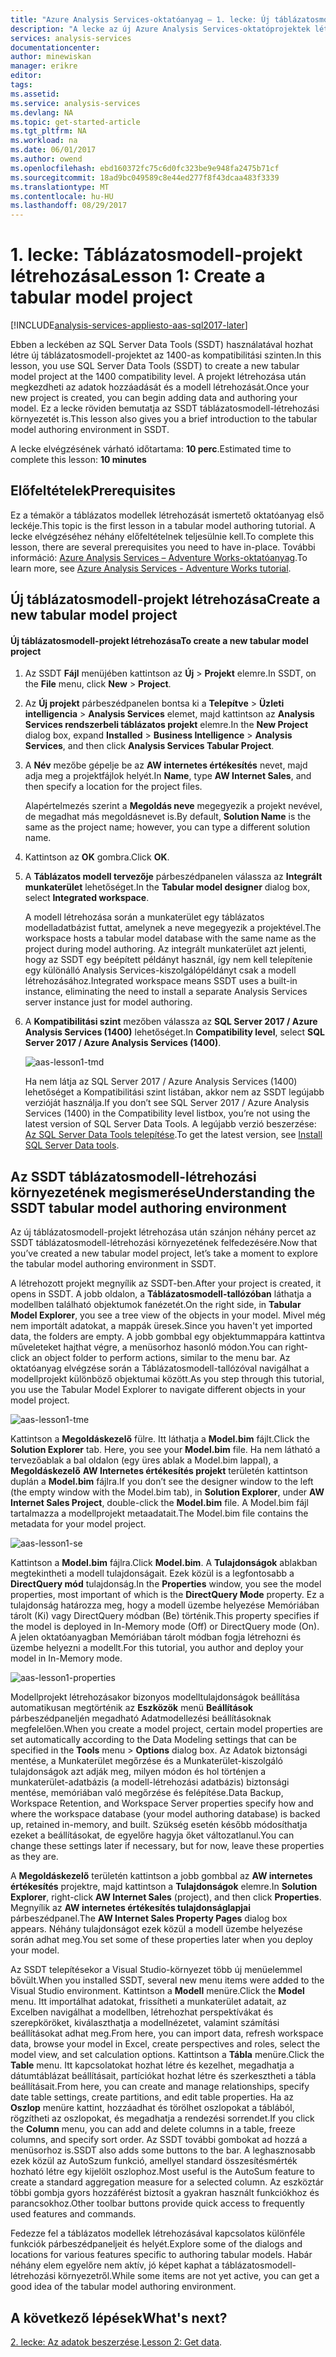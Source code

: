 ```yaml
---
title: "Azure Analysis Services-oktatóanyag – 1. lecke: Új táblázatosmodell-projekt létrehozása | Microsoft Docs"
description: "A lecke az új Azure Analysis Services-oktatóprojektek létrehozását ismerteti."
services: analysis-services
documentationcenter: 
author: minewiskan
manager: erikre
editor: 
tags: 
ms.assetid: 
ms.service: analysis-services
ms.devlang: NA
ms.topic: get-started-article
ms.tgt_pltfrm: NA
ms.workload: na
ms.date: 06/01/2017
ms.author: owend
ms.openlocfilehash: ebd160372fc75c6d0fc323be9e948fa2475b71cf
ms.sourcegitcommit: 18ad9bc049589c8e44ed277f8f43dcaa483f3339
ms.translationtype: MT
ms.contentlocale: hu-HU
ms.lasthandoff: 08/29/2017
---
```

# <a name="lesson-1-create-a-tabular-model-project"></a><span data-ttu-id="c3643-103">1. lecke: Táblázatosmodell-projekt létrehozása</span><span class="sxs-lookup"><span data-stu-id="c3643-103">Lesson 1: Create a tabular model project</span></span>

[!INCLUDE[analysis-services-appliesto-aas-sql2017-later](../../../includes/analysis-services-appliesto-aas-sql2017-later.md)]

<span data-ttu-id="c3643-104">Ebben a leckében az SQL Server Data Tools (SSDT) használatával hozhat létre új táblázatosmodell-projektet az 1400-as kompatibilitási szinten.</span><span class="sxs-lookup"><span data-stu-id="c3643-104">In this lesson, you use SQL Server Data Tools (SSDT) to create a new tabular model project at the 1400 compatibility level.</span></span> <span data-ttu-id="c3643-105">A projekt létrehozása után megkezdheti az adatok hozzáadását és a modell létrehozását.</span><span class="sxs-lookup"><span data-stu-id="c3643-105">Once your new project is created, you can begin adding data and authoring your model.</span></span> <span data-ttu-id="c3643-106">Ez a lecke röviden bemutatja az SSDT táblázatosmodell-létrehozási környezetét is.</span><span class="sxs-lookup"><span data-stu-id="c3643-106">This lesson also gives you a brief introduction to the tabular model authoring environment in SSDT.</span></span>  
  
<span data-ttu-id="c3643-107">A lecke elvégzésének várható időtartama: **10 perc**.</span><span class="sxs-lookup"><span data-stu-id="c3643-107">Estimated time to complete this lesson: **10 minutes**</span></span>  
  
## <a name="prerequisites"></a><span data-ttu-id="c3643-108">Előfeltételek</span><span class="sxs-lookup"><span data-stu-id="c3643-108">Prerequisites</span></span>  
<span data-ttu-id="c3643-109">Ez a témakör a táblázatos modellek létrehozását ismertető oktatóanyag első leckéje.</span><span class="sxs-lookup"><span data-stu-id="c3643-109">This topic is the first lesson in a tabular model authoring tutorial.</span></span> <span data-ttu-id="c3643-110">A lecke elvégzéséhez néhány előfeltételnek teljesülnie kell.</span><span class="sxs-lookup"><span data-stu-id="c3643-110">To complete this lesson, there are several prerequisites you need to have in-place.</span></span> <span data-ttu-id="c3643-111">További információ: [Azure Analysis Services – Adventure Works-oktatóanyag](../tutorials/aas-adventure-works-tutorial.md).</span><span class="sxs-lookup"><span data-stu-id="c3643-111">To learn more, see [Azure Analysis Services - Adventure Works tutorial](../tutorials/aas-adventure-works-tutorial.md).</span></span>  
  
## <a name="create-a-new-tabular-model-project"></a><span data-ttu-id="c3643-112">Új táblázatosmodell-projekt létrehozása</span><span class="sxs-lookup"><span data-stu-id="c3643-112">Create a new tabular model project</span></span>  
  
#### <a name="to-create-a-new-tabular-model-project"></a><span data-ttu-id="c3643-113">Új táblázatosmodell-projekt létrehozása</span><span class="sxs-lookup"><span data-stu-id="c3643-113">To create a new tabular model project</span></span>  
  
1.  <span data-ttu-id="c3643-114">Az SSDT **Fájl** menüjében kattintson az **Új** > **Projekt** elemre.</span><span class="sxs-lookup"><span data-stu-id="c3643-114">In SSDT, on the **File** menu, click **New** > **Project**.</span></span>  
  
2.  <span data-ttu-id="c3643-115">Az **Új projekt** párbeszédpanelen bontsa ki a **Telepítve** > **Üzleti intelligencia** > **Analysis Services** elemet, majd kattintson az **Analysis Services rendszerbeli táblázatos projekt** elemre.</span><span class="sxs-lookup"><span data-stu-id="c3643-115">In the **New Project** dialog box, expand **Installed** > **Business Intelligence** > **Analysis Services**, and then click **Analysis Services Tabular Project**.</span></span>  
  
3.  <span data-ttu-id="c3643-116">A **Név** mezőbe gépelje be az **AW internetes értékesítés** nevet, majd adja meg a projektfájlok helyét.</span><span class="sxs-lookup"><span data-stu-id="c3643-116">In  **Name**, type **AW Internet Sales**, and then specify a location for the project files.</span></span>  
  
    <span data-ttu-id="c3643-117">Alapértelmezés szerint a **Megoldás neve** megegyezik a projekt nevével, de megadhat más megoldásnevet is.</span><span class="sxs-lookup"><span data-stu-id="c3643-117">By default, **Solution Name** is the same as the project name; however, you can type a different solution name.</span></span>  
  
4.  <span data-ttu-id="c3643-118">Kattintson az **OK** gombra.</span><span class="sxs-lookup"><span data-stu-id="c3643-118">Click **OK**.</span></span>  
  
5.  <span data-ttu-id="c3643-119">A **Táblázatos modell tervezője** párbeszédpanelen válassza az **Integrált munkaterület** lehetőséget.</span><span class="sxs-lookup"><span data-stu-id="c3643-119">In the **Tabular model designer** dialog box, select **Integrated workspace**.</span></span>  
  
    <span data-ttu-id="c3643-120">A modell létrehozása során a munkaterület egy táblázatos modelladatbázist futtat, amelynek a neve megegyezik a projektével.</span><span class="sxs-lookup"><span data-stu-id="c3643-120">The workspace hosts a tabular model database with the same name as the project during model authoring.</span></span> <span data-ttu-id="c3643-121">Az integrált munkaterület azt jelenti, hogy az SSDT egy beépített példányt használ, így nem kell telepítenie egy különálló Analysis Services-kiszolgálópéldányt csak a modell létrehozásához.</span><span class="sxs-lookup"><span data-stu-id="c3643-121">Integrated workspace means SSDT uses a built-in instance, eliminating the need to install a separate Analysis Services server instance just for model authoring.</span></span>
      
6.  <span data-ttu-id="c3643-122">A **Kompatibilitási szint** mezőben válassza az **SQL Server 2017 / Azure Analysis Services (1400)** lehetőséget.</span><span class="sxs-lookup"><span data-stu-id="c3643-122">In **Compatibility level**, select **SQL Server 2017 / Azure Analysis Services (1400)**.</span></span>   
 
    ![aas-lesson1-tmd](../tutorials/media/aas-lesson1-tmd.png)
      
    <span data-ttu-id="c3643-124">Ha nem látja az SQL Server 2017 / Azure Analysis Services (1400) lehetőséget a Kompatibilitási szint listában, akkor nem az SSDT legújabb verzióját használja.</span><span class="sxs-lookup"><span data-stu-id="c3643-124">If you don’t see SQL Server 2017 / Azure Analysis Services (1400) in the Compatibility level listbox, you’re not using the latest version of SQL Server Data Tools.</span></span> <span data-ttu-id="c3643-125">A legújabb verzió beszerzése: [Az SQL Server Data Tools telepítése](https://docs.microsoft.com/sql/ssdt/download-sql-server-data-tools-ssdt).</span><span class="sxs-lookup"><span data-stu-id="c3643-125">To get the latest version, see [Install SQL Server Data tools](https://docs.microsoft.com/sql/ssdt/download-sql-server-data-tools-ssdt).</span></span>  
      
  
## <a name="understanding-the-ssdt-tabular-model-authoring-environment"></a><span data-ttu-id="c3643-126">Az SSDT táblázatosmodell-létrehozási környezetének megismerése</span><span class="sxs-lookup"><span data-stu-id="c3643-126">Understanding the SSDT tabular model authoring environment</span></span>  
<span data-ttu-id="c3643-127">Az új táblázatosmodell-projekt létrehozása után szánjon néhány percet az SSDT táblázatosmodell-létrehozási környezetének felfedezésére.</span><span class="sxs-lookup"><span data-stu-id="c3643-127">Now that you’ve created a new tabular model project, let’s take a moment to explore the tabular model authoring environment in SSDT.</span></span>  
  
<span data-ttu-id="c3643-128">A létrehozott projekt megnyílik az SSDT-ben.</span><span class="sxs-lookup"><span data-stu-id="c3643-128">After your project is created, it opens in SSDT.</span></span> <span data-ttu-id="c3643-129">A jobb oldalon, a **Táblázatosmodell-tallózóban** láthatja a modellben található objektumok fanézetét.</span><span class="sxs-lookup"><span data-stu-id="c3643-129">On the right side, in **Tabular Model Explorer**, you see a tree view of the objects in your model.</span></span> <span data-ttu-id="c3643-130">Mivel még nem importált adatokat, a mappák üresek.</span><span class="sxs-lookup"><span data-stu-id="c3643-130">Since you haven't yet imported data, the folders are empty.</span></span> <span data-ttu-id="c3643-131">A jobb gombbal egy objektummappára kattintva műveleteket hajthat végre, a menüsorhoz hasonló módon.</span><span class="sxs-lookup"><span data-stu-id="c3643-131">You can right-click an object folder to perform actions, similar to the menu bar.</span></span> <span data-ttu-id="c3643-132">Az oktatóanyag elvégzése során a Táblázatosmodell-tallózóval navigálhat a modellprojekt különböző objektumai között.</span><span class="sxs-lookup"><span data-stu-id="c3643-132">As you step through this tutorial, you use the Tabular Model Explorer to navigate different objects in your model project.</span></span>

![aas-lesson1-tme](../tutorials/media/aas-lesson1-tme.png)

<span data-ttu-id="c3643-134">Kattintson a **Megoldáskezelő** fülre. Itt láthatja a **Model.bim** fájlt.</span><span class="sxs-lookup"><span data-stu-id="c3643-134">Click the **Solution Explorer** tab. Here, you see your **Model.bim** file.</span></span> <span data-ttu-id="c3643-135">Ha nem látható a tervezőablak a bal oldalon (egy üres ablak a Model.bim lappal), a **Megoldáskezelő** **AW Internetes értékesítés projekt** területén kattintson duplán a **Model.bim** fájlra.</span><span class="sxs-lookup"><span data-stu-id="c3643-135">If you don’t see the designer window to the left (the empty window with the Model.bim tab), in **Solution Explorer**, under **AW Internet Sales Project**, double-click the **Model.bim** file.</span></span> <span data-ttu-id="c3643-136">A Model.bim fájl tartalmazza a modellprojekt metaadatait.</span><span class="sxs-lookup"><span data-stu-id="c3643-136">The Model.bim file contains the metadata for your model project.</span></span> 

![aas-lesson1-se](../tutorials/media/aas-lesson1-se.png)
  
<span data-ttu-id="c3643-138">Kattintson a **Model.bim** fájlra.</span><span class="sxs-lookup"><span data-stu-id="c3643-138">Click **Model.bim**.</span></span> <span data-ttu-id="c3643-139">A **Tulajdonságok** ablakban megtekintheti a modell tulajdonságait. Ezek közül is a legfontosabb a **DirectQuery mód** tulajdonság.</span><span class="sxs-lookup"><span data-stu-id="c3643-139">In the **Properties** window, you see the model properties, most important of which is the **DirectQuery Mode** property.</span></span> <span data-ttu-id="c3643-140">Ez a tulajdonság határozza meg, hogy a modell üzembe helyezése Memóriában tárolt (Ki) vagy DirectQuery módban (Be) történik.</span><span class="sxs-lookup"><span data-stu-id="c3643-140">This property specifies if the model is deployed in In-Memory mode (Off) or DirectQuery mode (On).</span></span> <span data-ttu-id="c3643-141">A jelen oktatóanyagban Memóriában tárolt módban fogja létrehozni és üzembe helyezni a modellt.</span><span class="sxs-lookup"><span data-stu-id="c3643-141">For this tutorial, you author and deploy your model in In-Memory mode.</span></span>

![aas-lesson1-properties](../tutorials/media/aas-lesson1-properties.png)
  
<span data-ttu-id="c3643-143">Modellprojekt létrehozásakor bizonyos modelltulajdonságok beállítása automatikusan megtörténik az **Eszközök** menü **Beállítások** párbeszédpaneljén megadható Adatmodellezési beállításoknak megfelelően.</span><span class="sxs-lookup"><span data-stu-id="c3643-143">When you create a model project, certain model properties are set automatically according to the Data Modeling settings that can be specified in the **Tools** menu > **Options** dialog box.</span></span> <span data-ttu-id="c3643-144">Az Adatok biztonsági mentése, a Munkaterület megőrzése és a Munkaterület-kiszolgáló tulajdonságok azt adják meg, milyen módon és hol történjen a munkaterület-adatbázis (a modell-létrehozási adatbázis) biztonsági mentése, memóriában való megőrzése és felépítése.</span><span class="sxs-lookup"><span data-stu-id="c3643-144">Data Backup, Workspace Retention, and Workspace Server properties specify how and where the workspace database (your model authoring database) is backed up, retained in-memory, and built.</span></span> <span data-ttu-id="c3643-145">Szükség esetén később módosíthatja ezeket a beállításokat, de egyelőre hagyja őket változatlanul.</span><span class="sxs-lookup"><span data-stu-id="c3643-145">You can change these settings later if necessary, but for now, leave these properties as they are.</span></span>  

<span data-ttu-id="c3643-146">A **Megoldáskezelő** területén kattintson a jobb gombbal az **AW internetes értékesítés** projektre, majd kattintson a **Tulajdonságok** elemre.</span><span class="sxs-lookup"><span data-stu-id="c3643-146">In **Solution Explorer**, right-click **AW Internet Sales** (project), and then click **Properties**.</span></span> <span data-ttu-id="c3643-147">Megnyílik az **AW internetes értékesítés tulajdonságlapjai** párbeszédpanel.</span><span class="sxs-lookup"><span data-stu-id="c3643-147">The **AW Internet Sales Property Pages** dialog box appears.</span></span> <span data-ttu-id="c3643-148">Néhány tulajdonságot ezek közül a modell üzembe helyezése során adhat meg.</span><span class="sxs-lookup"><span data-stu-id="c3643-148">You set some of these properties later when you deploy your model.</span></span>  
  
<span data-ttu-id="c3643-149">Az SSDT telepítésekor a Visual Studio-környezet több új menüelemmel bővült.</span><span class="sxs-lookup"><span data-stu-id="c3643-149">When you installed SSDT, several new menu items were added to the Visual Studio environment.</span></span> <span data-ttu-id="c3643-150">Kattintson a **Modell** menüre.</span><span class="sxs-lookup"><span data-stu-id="c3643-150">Click the **Model** menu.</span></span> <span data-ttu-id="c3643-151">Itt importálhat adatokat, frissítheti a munkaterület adatait, az Excelben navigálhat a modellben, létrehozhat perspektívákat és szerepköröket, kiválaszthatja a modellnézetet, valamint számítási beállításokat adhat meg.</span><span class="sxs-lookup"><span data-stu-id="c3643-151">From here, you can import data, refresh workspace data, browse your model in Excel, create perspectives and roles, select the model view, and set calculation options.</span></span> <span data-ttu-id="c3643-152">Kattintson a **Tábla** menüre.</span><span class="sxs-lookup"><span data-stu-id="c3643-152">Click the **Table** menu.</span></span> <span data-ttu-id="c3643-153">Itt kapcsolatokat hozhat létre és kezelhet, megadhatja a dátumtáblázat beállításait, partíciókat hozhat létre és szerkesztheti a tábla beállításait.</span><span class="sxs-lookup"><span data-stu-id="c3643-153">From here, you can create and manage relationships, specify date table settings, create partitions, and edit table properties.</span></span> <span data-ttu-id="c3643-154">Ha az **Oszlop** menüre kattint, hozzáadhat és törölhet oszlopokat a táblából, rögzítheti az oszlopokat, és megadhatja a rendezési sorrendet.</span><span class="sxs-lookup"><span data-stu-id="c3643-154">If you click the **Column** menu, you can add and delete columns in a table, freeze columns, and specify sort order.</span></span> <span data-ttu-id="c3643-155">Az SSDT további gombokat ad hozzá a menüsorhoz is.</span><span class="sxs-lookup"><span data-stu-id="c3643-155">SSDT also adds some buttons to the bar.</span></span> <span data-ttu-id="c3643-156">A leghasznosabb ezek közül az AutoSzum funkció, amellyel standard összesítésmérték hozható létre egy kijelölt oszlophoz.</span><span class="sxs-lookup"><span data-stu-id="c3643-156">Most useful is the AutoSum feature to create a standard aggregation measure for a selected column.</span></span> <span data-ttu-id="c3643-157">Az eszköztár többi gombja gyors hozzáférést biztosít a gyakran használt funkciókhoz és parancsokhoz.</span><span class="sxs-lookup"><span data-stu-id="c3643-157">Other toolbar buttons provide quick access to frequently used features and commands.</span></span>  
  
<span data-ttu-id="c3643-158">Fedezze fel a táblázatos modellek létrehozásával kapcsolatos különféle funkciók párbeszédpaneljeit és helyét.</span><span class="sxs-lookup"><span data-stu-id="c3643-158">Explore some of the dialogs and locations for various features specific to authoring tabular models.</span></span> <span data-ttu-id="c3643-159">Habár néhány elem egyelőre nem aktív, jó képet kaphat a táblázatosmodell-létrehozási környezetről.</span><span class="sxs-lookup"><span data-stu-id="c3643-159">While some items are not yet active, you can get a good idea of the tabular model authoring environment.</span></span>  
  

## <a name="whats-next"></a><span data-ttu-id="c3643-160">A következő lépések</span><span class="sxs-lookup"><span data-stu-id="c3643-160">What's next?</span></span>
<span data-ttu-id="c3643-161">[2. lecke: Az adatok beszerzése](../tutorials/aas-lesson-2-get-data.md).</span><span class="sxs-lookup"><span data-stu-id="c3643-161">[Lesson 2: Get data](../tutorials/aas-lesson-2-get-data.md).</span></span>

  
  
  
